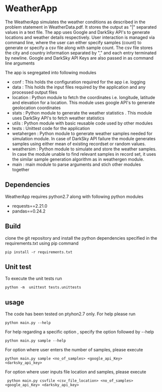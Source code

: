 # WeatherApp
The WeatherApp simulates the weather conditions as described in the problem statement in WeatherData.pdf. It stores the output as "|" separated values in a text file. The app uses Google and DarkSky API's to generate locations and weather details respectively. User interaction is managed via command line, where the user can either specify samples (count) to generate or specify a csv file along with sample count. The csv file stores the city and country information separated by "," and each entry terminated by newline. Google and DarkSky API Keys are also passed in as command line arguments

The app is segregated into following modules

- conf : This holds the configuration required for the app i.e. logging
- data : This holds the input files required by the application and any processed output files
- location : Python module to fetch the coordinates i.e. longitude, latitude and elevation for a location. This module uses google API's to generate geolocation coordinates
- stats : Python module to generate the weather statistics . This module uses DarkSky API's to fetch weather statistics
- utils : Python module with basic reusable code used by other modules
- tests : Unittest code for the application
- wetahergen : Python module to generate weather samples needed for simulation module. In case of DarkSky API failure the module generates samples using either mean of existing recordset or random values.
- weathersim : Python module to simulate and store the weather samples. In case the module unable to find relevant samples in record set, it uses the similar sample generation algorithm as in weathergen module.
- main : main module to parse arguments and stich other modules together

## Dependencies 
WeatherApp requires python2.7 along with following python modules
- requests==2.21.0
- pandas==0.24.2

## Build
clone the git repository and install the python dependencies specified in the requirements.txt using pip command
```
pip install -r requirements.txt
```
## Unit test
To execute the unit tests run 
```
python -m  unittest tests.unittests
```
## usage
The code has been tested on ptyhon2.7 only. For help please run 
```
python main.py --help
```

For help regarding a specific option , specify the option followed by --help  
```
python main.py sample --help
```
For option where user enters the number of samples, please execute 
 ```
 python main.py sample <no_of_samples> <google_api_Key> <darksky_api_key>
 ```
For option where user inputs file location and samples, please execute 
 ```
  python main.py csvfile <csv_file_location> <no_of_samples> <google_api_Key> <darksky_api_key>
 ```
